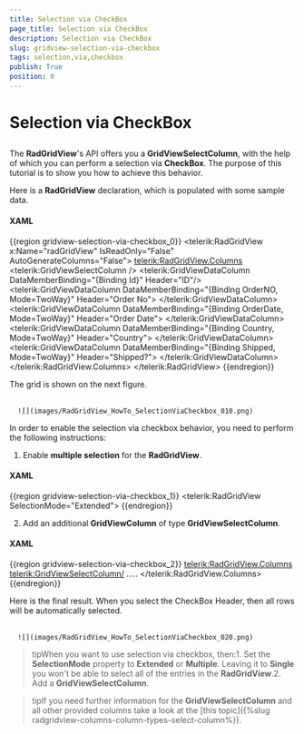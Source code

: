 ```yaml
---
title: Selection via CheckBox
page_title: Selection via CheckBox
description: Selection via CheckBox
slug: gridview-selection-via-checkbox
tags: selection,via,checkbox
publish: True
position: 0
---
```


# Selection via CheckBox



## 

The __RadGridView__'s API offers you a __GridViewSelectColumn__, with the help of which you can perform a selection via __CheckBox__. The purpose of this tutorial is to show you how to achieve this behavior.

Here is a __RadGridView__ declaration, which is populated with some sample data.

#### __XAML__

{{region gridview-selection-via-checkbox_0}}
	<telerik:RadGridView x:Name="radGridView"
	                         IsReadOnly="False"
	                         AutoGenerateColumns="False">
	    <telerik:RadGridView.Columns>
	        <telerik:GridViewSelectColumn />
	        <telerik:GridViewDataColumn DataMemberBinding="{Binding Id}"
	                                        Header="ID"/>
	        <telerik:GridViewDataColumn DataMemberBinding="{Binding OrderNO, Mode=TwoWay}"
	                                        Header="Order No">
	        </telerik:GridViewDataColumn>
	        <telerik:GridViewDataColumn DataMemberBinding="{Binding OrderDate, Mode=TwoWay}"
	                                        Header="Order Date">
	        </telerik:GridViewDataColumn>
	        <telerik:GridViewDataColumn DataMemberBinding="{Binding Country, Mode=TwoWay}"
	                                        Header="Country">
	        </telerik:GridViewDataColumn>
	        <telerik:GridViewDataColumn DataMemberBinding="{Binding Shipped, Mode=TwoWay}"
	                                        Header="Shipped?">
	        </telerik:GridViewDataColumn>
	    </telerik:RadGridView.Columns>
	</telerik:RadGridView>
	{{endregion}}



The grid is shown on the next figure.




         
      ![](images/RadGridView_HowTo_SelectionViaCheckbox_010.png)

In order to enable the selection via checkbox behavior, you need to perform the following instructions:

1. Enable __multiple selection__ for the __RadGridView__.

#### __XAML__

{{region gridview-selection-via-checkbox_1}}
	<telerik:RadGridView SelectionMode="Extended">
	{{endregion}}



2. Add an additional __GridViewColumn__ of type __GridViewSelectColumn__.

#### __XAML__

{{region gridview-selection-via-checkbox_2}}
	<telerik:RadGridView.Columns>
	    <telerik:GridViewSelectColumn/>
	    .....
	</telerik:RadGridView.Columns>
	{{endregion}}



Here is the final result. When you select the CheckBox Header, then all rows will be automatically selected.




         
      ![](images/RadGridView_HowTo_SelectionViaCheckbox_020.png)

>tipWhen you want to use selection via checkbox, then:1. Set the __SelectionMode__ property to __Extended__ or __Multiple__. Leaving it to __Single__ you won't be able to select all of the entries in the __RadGridView__.2. Add a __GridViewSelectColumn__.

>tipIf you need further information for the __GridViewSelectColumn__ and all other provided columns take a look at the [this topic]({%slug radgridview-columns-column-types-select-column%}).
